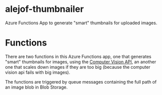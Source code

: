 # alejof-thumbnailer

Azure Functions App to generate "smart" thumbnails for uploaded images.

# Functions

There are two functions in this Azure Functions app, one that generates "smart" thumbnails for images, using the  [Computer Vision API][vision-api], an another one that scales down images if they are too big (because the computer vision api fails with big images).

The functions are triggered by queue messages containing the full path of an image blob in Blob Storage.

[vision-api]:https://azure.microsoft.com/en-us/services/cognitive-services/computer-vision/
